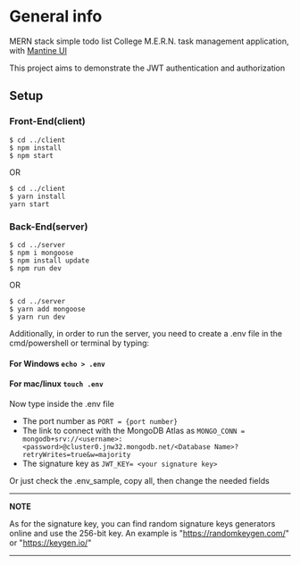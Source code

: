 # General info

MERN stack simple todo list
College M.E.R.N. task management application, with [Mantine UI](https://mantine.dev/)

This project aims to demonstrate the JWT authentication and authorization

## Setup

### Front-End(client)

```
$ cd ../client
$ npm install
$ npm start
```
OR
```
$ cd ../client
$ yarn install
yarn start
```

### Back-End(server)

```
$ cd ../server
$ npm i mongoose
$ npm install update
$ npm run dev

```

OR

```
$ cd ../server
$ yarn add mongoose
$ yarn run dev
```

Additionally, in order to run the server, you need to create a .env file in the cmd/powershell or terminal
by typing:

#### For Windows `echo > .env`

#### For mac/linux `touch .env`

Now type inside the .env file

- The port number as `PORT = {port number}`
- The link to connect with the MongoDB Atlas as `MONGO_CONN = mongodb+srv://<username>:<password>@cluster0.jnw32.mongodb.net/<Database Name>?retryWrites=true&w=majority`
- The signature key as `JWT_KEY= <your signature key>`

Or just check the .env_sample, copy all, then change the needed fields

---

**NOTE**

As for the signature key, you can find random signature keys generators online and use the 256-bit key.
An example is "https://randomkeygen.com/" or "https://keygen.io/"

---
